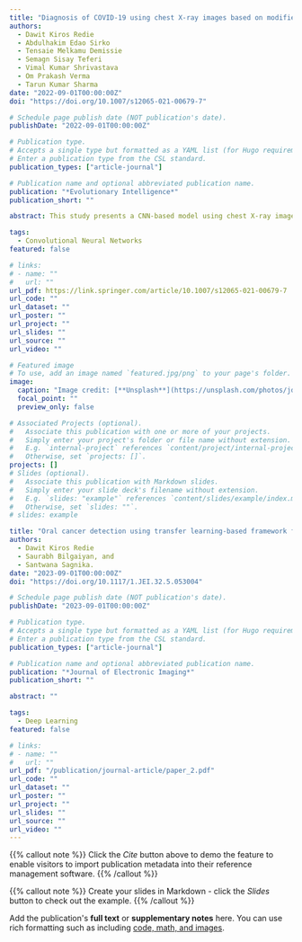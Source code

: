 ```yaml
---
title: "Diagnosis of COVID-19 using chest X-ray images based on modified DarkCovidNet model."
authors:
  - Dawit Kiros Redie
  - Abdulhakim Edao Sirko
  - Tensaie Melkamu Demissie
  - Semagn Sisay Teferi
  - Vimal Kumar Shrivastava
  - Om Prakash Verma
  - Tarun Kumar Sharma
date: "2022-09-01T00:00:00Z"
doi: "https://doi.org/10.1007/s12065-021-00679-7"

# Schedule page publish date (NOT publication's date).
publishDate: "2022-09-01T00:00:00Z"

# Publication type.
# Accepts a single type but formatted as a YAML list (for Hugo requirements).
# Enter a publication type from the CSL standard.
publication_types: ["article-journal"]

# Publication name and optional abbreviated publication name.
publication: "*Evolutionary Intelligence*"
publication_short: ""

abstract: This study presents a CNN-based model using chest X-ray images for accurate COVID-19 detection. The model achieved 99.53% accuracy for binary classification and 94.18% for multi-class classification.

tags:
  - Convolutional Neural Networks
featured: false

# links:
# - name: ""
#   url: ""
url_pdf: https://link.springer.com/article/10.1007/s12065-021-00679-7
url_code: ""
url_dataset: ""
url_poster: ""
url_project: ""
url_slides: ""
url_source: ""
url_video: ""

# Featured image
# To use, add an image named `featured.jpg/png` to your page's folder.
image:
  caption: "Image credit: [**Unsplash**](https://unsplash.com/photos/jdD8gXaTZsc)"
  focal_point: ""
  preview_only: false

# Associated Projects (optional).
#   Associate this publication with one or more of your projects.
#   Simply enter your project's folder or file name without extension.
#   E.g. `internal-project` references `content/project/internal-project/index.md`.
#   Otherwise, set `projects: []`.
projects: []
# Slides (optional).
#   Associate this publication with Markdown slides.
#   Simply enter your slide deck's filename without extension.
#   E.g. `slides: "example"` references `content/slides/example/index.md`.
#   Otherwise, set `slides: ""`.
# slides: example

title: "Oral cancer detection using transfer learning-based framework from histopathology images"
authors:
  - Dawit Kiros Redie
  - Saurabh Bilgaiyan, and 
  - Santwana Sagnika. 
date: "2023-09-01T00:00:00Z"
doi: "https://doi.org/10.1117/1.JEI.32.5.053004"

# Schedule page publish date (NOT publication's date).
publishDate: "2023-09-01T00:00:00Z"

# Publication type.
# Accepts a single type but formatted as a YAML list (for Hugo requirements).
# Enter a publication type from the CSL standard.
publication_types: ["article-journal"]

# Publication name and optional abbreviated publication name.
publication: "*Journal of Electronic Imaging*"
publication_short: ""

abstract: ""

tags:
  - Deep Learning
featured: false

# links:
# - name: ""
#   url: ""
url_pdf: "/publication/journal-article/paper_2.pdf"
url_code: ""
url_dataset: ""
url_poster: ""
url_project: ""
url_slides: ""
url_source: ""
url_video: ""
---
```


{{% callout note %}}
Click the _Cite_ button above to demo the feature to enable visitors to import publication metadata into their reference management software.
{{% /callout %}}

{{% callout note %}}
Create your slides in Markdown - click the _Slides_ button to check out the example.
{{% /callout %}}

Add the publication's **full text** or **supplementary notes** here. You can use rich formatting such as including [code, math, and images](https://docs.hugoblox.com/content/writing-markdown-latex/).
